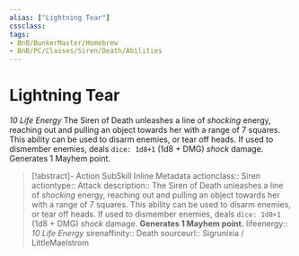 ```yaml
---
alias: ["Lightning Tear"]
cssclass: 
tags:
- BnB/BunkerMaster/Homebrew
- BnB/PC/Classes/Siren/Death/Abilities
---
```

# Lightning Tear
_10 Life Energy_
The Siren of Death unleashes a line of _shocking_ energy, reaching out and pulling an object towards her with a range of 7 squares. This ability can be used to disarm enemies, or tear off heads. If used to dismember enemies, deals `dice: 1d8+1` (1d8 + DMG) _shock_ damage. Generates 1 Mayhem point.


>[!abstract]- Action SubSkill Inline Metadata
> actionclass:: Siren
> actiontype:: Attack
> description:: The Siren of Death unleashes a line of _shocking_ energy, reaching out and pulling an object towards her with a range of 7 squares. This ability can be used to disarm enemies, or tear off heads. If used to dismember enemies, deals `dice: 1d8+1` (1d8 + DMG) _shock_ damage. __Generates 1 Mayhem point.__
> lifeenergy:: _10 Life Energy_
> sirenaffinity:: Death
> sourceurl:: Sigrunixia / LittleMaelstrom